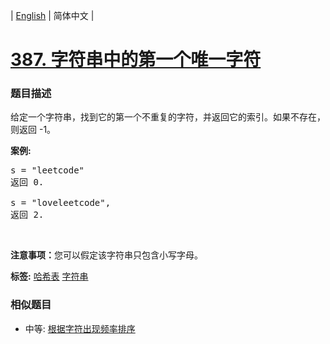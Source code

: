 | [English](README_EN.md) | 简体中文 |

# [387. 字符串中的第一个唯一字符](https://leetcode-cn.com/problems/first-unique-character-in-a-string)
 ### 题目描述
<p>给定一个字符串，找到它的第一个不重复的字符，并返回它的索引。如果不存在，则返回 -1。</p>

<p><strong>案例:</strong></p>

<pre>
s = &quot;leetcode&quot;
返回 0.

s = &quot;loveleetcode&quot;,
返回 2.
</pre>

<p>&nbsp;</p>

<p><strong>注意事项：</strong>您可以假定该字符串只包含小写字母。</p>

**标签:**  [哈希表](https://leetcode-cn.com/tag/hash-table) [字符串](https://leetcode-cn.com/tag/string) 
 ### 相似题目
- 中等:	[根据字符出现频率排序](https://leetcode-cn.com/problems/sort-characters-by-frequency) 
